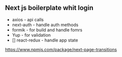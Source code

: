 ## Next js boilerplate whit login


* axios - api calls
* next-auth - handle auth methods
* formik - for build and handle fomrs
* Yup - for validation
* [] react-redux - handle app state


https://www.npmjs.com/package/next-page-transitions